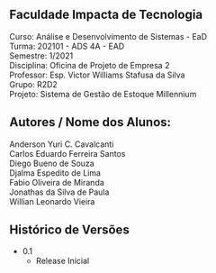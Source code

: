 ## Faculdade Impacta de Tecnologia
Curso: Análise e Desenvolvimento de Sistemas - EaD  
Turma: 202101 - ADS 4A - EAD  
Semestre: 1/2021  
Disciplina: Oficina de Projeto de Empresa 2  
Professor: Esp. Victor Williams Stafusa da Silva  
Grupo: R2D2  
Projeto: Sistema de Gestão de Estoque Millennium  

## Autores / Nome dos Alunos:

Anderson Yuri C. Cavalcanti  
Carlos Eduardo Ferreira Santos  
Diego Bueno de Souza  
Djalma Espedito de Lima  
Fabio Oliveira de Miranda  
Jonathas da Silva de Paula  
Willian Leonardo Vieira  

## Histórico de Versões
* 0.1  
  * Release Inicial
